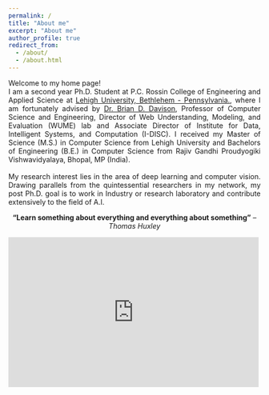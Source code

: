 ```yaml
---
permalink: /
title: "About me"
excerpt: "About me"
author_profile: true
redirect_from: 
  - /about/
  - /about.html
---
```

<p style="text-align: justify;"> Welcome to my home page! <br>
I am a second year Ph.D. Student at P.C. Rossin College of Engineering and Applied Science at <a href="https://www1.lehigh.edu">Lehigh University, Bethlehem - Pennsylvania.</a>, where I am fortunately advised by <a href="http://www.cse.lehigh.edu/~brian/">Dr. Brian D. Davison</a>, Professor of Computer Science and Engineering, Director of Web Understanding, Modeling, and Evaluation (WUME) lab and Associate Director of Institute for Data, Intelligent Systems, and Computation (I-DISC). I received my Master of Science (M.S.) in Computer Science from Lehigh University and Bachelors of Engineering (B.E.) in Computer Science from Rajiv Gandhi Proudyogiki Vishwavidyalaya, Bhopal, MP (India).<br><br>
My research interest lies in the area of 
deep learning and computer vision. Drawing parallels from the quintessential researchers in my network, my post Ph.D. goal is to work in Industry or research laboratory and contribute extensively to the field of A.I.</p>

<!-- <p style="text-align: justify;">Hi, I'm Eashan. I love engaging content, staying well-informed, and always looking for an environment conducive to the holistic development of my being. I stay on my toes and am always ready for the challenges life throws at me. :)
Currently, I live in Bethlehem, Pennsylvania, but originally I'm from India. So I try and take advantage of the best that the east coast has to offer. I love delving into all the up-and-coming research topics with sustainable research potential based on Machine Learning, Data Science, and Computer Vision.
<br/><br/>
I'm a graduate researcher and graduate teaching assistant currently pursuing my Doctor of Philosophy (Ph.D.) in Computer Science (Data Science & Machine Learning) from <a href="https://www1.lehigh.edu">Lehigh University, Bethlehem - Pennsylvania.</a>, where I am fortunately advised by <a href="http://www.cse.lehigh.edu/~brian/">Dr. Brian D. Davison</a>, Professor of Computer Science and Engineering, Director of Web Understanding, Modeling, and Evaluation (WUME) lab and Associate Director of Institute for Data, Intelligent Systems, and Computation (I-DISC). I completed my Master of Science (M.S.) in Computer Science from Lehigh University and Bachelors of Engineering (B.E.) in Computer Science from Rajiv Gandhi Proudyogiki Vishwavidyalaya, Bhopal, MP (India). I specialize in adversarial machine learning, data science, and computer vision, emphasizing deep learning. My work revolves around a broad area of data science, building stochastic optimal neural network models, and software engineering. Drawing parallels from the quintessential researchers at Lehigh, my post Ph.D. goal is to work in Industry or research laboratory and contribute extensively to the field of deep learning.</p><br/> -->

<p style="text-align: center;"><b>“Learn something about everything and everything about something”</b><i> – Thomas Huxley</i></p>

<html><body>
  <iframe src="https://calendar.google.com/calendar/embed?height=300&amp;wkst=2&amp;bgcolor=%23ffffff&amp;ctz=America%2FNew_York&amp;src=ZWFhNDE4QGxlaGlnaC5lZHU&amp;src=ZW4uaW5kaWFuI2hvbGlkYXlAZ3JvdXAudi5jYWxlbmRhci5nb29nbGUuY29t&amp;color=%230B8043&amp;color=%230B8043&amp;mode=WEEK&amp;title&amp;showTitle=0&amp;showNav=0&amp;showDate=1&amp;showPrint=0&amp;showTabs=1&amp;showCalendars=0" style="border-width:0,display:center" width="500" height="300" frameborder="0" scrolling="no"></iframe>
</body></html>